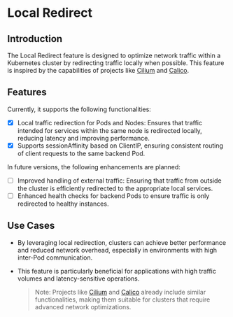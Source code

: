 # Local Redirect

## Introduction

The Local Redirect feature is designed to optimize network traffic within a Kubernetes cluster by redirecting traffic locally when possible. This feature is inspired by the capabilities of projects like [Cilium](https://github.com/cilium/cilium) and [Calico](https://github.com/projectcalico/calico).

## Features

Currently, it supports the following functionalities:

* [x] Local traffic redirection for Pods and Nodes: Ensures that traffic intended for services within the same node is redirected locally, reducing latency and improving performance.
* [x] Supports sessionAffinity based on ClientIP, ensuring consistent routing of client requests to the same backend Pod.

In future versions, the following enhancements are planned:

* [ ] Improved handling of external traffic: Ensuring that traffic from outside the cluster is efficiently redirected to the appropriate local services.
* [ ] Enhanced health checks for backend Pods to ensure traffic is only redirected to healthy instances.

## Use Cases

* By leveraging local redirection, clusters can achieve better performance and reduced network overhead, especially in environments with high inter-Pod communication.
* This feature is particularly beneficial for applications with high traffic volumes and latency-sensitive operations.

  > Note: Projects like [Cilium](https://github.com/cilium/cilium) and [Calico](https://github.com/projectcalico/calico) already include similar functionalities, making them suitable for clusters that require advanced network optimizations.
